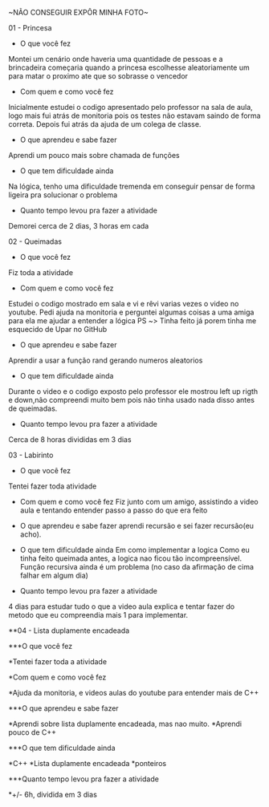 ~NÃO CONSEGUIR EXPÔR MINHA FOTO~

01 - Princesa
* O que você fez

Montei um cenário onde haveria uma quantidade de pessoas e a brincadeira começaria quando a princesa escolhesse aleatoriamente um para matar o proximo ate que so sobrasse o vencedor

* Com quem e como você fez

Inicialmente estudei o codigo apresentado pelo professor na sala de aula, logo mais fui atrás de monitoria pois os testes não estavam saindo de forma correta. Depois fui atrás da ajuda de um colega de classe.

* O que aprendeu e sabe fazer

Aprendi um pouco mais sobre chamada de funções

* O que tem dificuldade ainda

Na lógica, tenho uma dificuldade tremenda em conseguir pensar de forma ligeira pra solucionar o problema

* Quanto tempo levou pra fazer a atividade

 Demorei cerca de 2 dias, 3 horas em cada


02 - Queimadas
* O que você fez

Fiz toda a atividade

* Com quem e como você fez

Estudei o codigo mostrado em sala e vi e rêvi varias vezes o video no youtube.
Pedi ajuda na monitoria e perguntei algumas coisas a uma amiga para ela me ajudar a entender a lógica
PS ~> Tinha feito já porem tinha me esquecido de Upar no GitHub

* O que aprendeu e sabe fazer

Aprendir a usar a função rand gerando numeros aleatorios

* O que tem dificuldade ainda

Durante  o video e o codigo exposto pelo professor ele mostrou left up rigth e down,não compreendi muito bem pois não tinha usado nada disso antes de queimadas.

* Quanto tempo levou pra fazer a atividade

Cerca de 8 horas divididas em 3 dias

03 - Labirinto

* O que você fez

Tentei fazer toda atividade

* Com quem e como você fez
 Fiz junto com um amigo, assistindo a video aula e tentando entender passo a passo do que era feito

* O que aprendeu e sabe fazer
aprendi recursão e sei fazer recursão(eu acho).

* O que tem dificuldade ainda
Em como implementar a logica
Como eu tinha feito queimada antes, a logica nao ficou tão incompreensível.
Função recursiva ainda é um problema (no caso da afirmação de cima falhar em algum dia)

* Quanto tempo levou pra fazer a atividade

4 dias para estudar tudo o que a video aula explica e tentar fazer do metodo que eu compreendia mais 1 para implementar.


**04 - Lista duplamente encadeada

***O que você fez

*Tentei fazer toda a atividade

*Com quem e como você fez

*Ajuda da monitoria, e videos aulas do youtube para entender mais de C++


***O que aprendeu e sabe fazer

*Aprendi sobre lista duplamente encadeada, mas nao muito.
*Aprendi pouco de C++

***O que tem dificuldade ainda

*C++
*Lista duplamente encadeada 
*ponteiros

***Quanto tempo levou pra fazer a atividade

*+/- 6h, dividida em 3 dias

